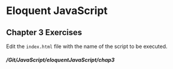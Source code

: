 # Eloquent JavaScript 
## Chapter 3 Exercises 

Edit the `index.html` file with the name of the script to be executed.

##### /Git/JavaScript/eloquentJavaScript/chap3
